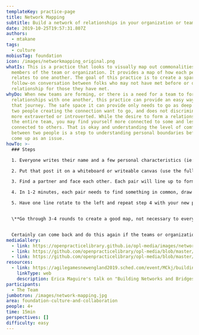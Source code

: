 ```yaml
---
templateKey: practice-page
title: Network Mapping
subtitle: Build a network of relationships in your organization or team
date: 2019-10-25T19:57:31.807Z
authors:
  - mtakane
tags:
  - culture
mobiusTag: foundation
icon: /images/networkmapping_original.png
whatIs: This is a practice that looks to visually map out commonalities between
  members of the team or organization. It provides a map of how each person
  relates to one another. The goal of this practice is to create a spark for
  follow-on conversation between folks who may not have met before or deepen the
  relationship for those they have met.
whyDo: When new teams are forming, or there is a need for a team to form better
  relationships with one another, this practice can provide an easy way to begin
  that journey. The safe space it can provide only needs to go as deep as the
  two people creating the connection want to go, and does not discriminate those
  more extraverted or introverted. While the desire to form a relationship with
  the entire team, you may find yourself more connected to some and less
  connected to others. That is okay and understanding the level of comfort
  between two people is a step to understanding personal boundaries before they
  come up as an issue.
howTo: >-
  ### Steps

  1. Everyone writes their name and a few personal characteristics (ie: Name, Where are you from, Favorite fictional character) on a post it)

  2. Put that post it on a whiteboard or writeable canvas (use the full space)

  3. Find a partner and face each other. Each pair will line up to form two lines facing each other

  4. In 1-2 minutes, each pair needs to find something in common, draw a line on the whiteboard between their two post its and write out the common thing along that line.

  5. Have one line rotate to the left and repeat step 4 with your new partner


  \**Go through 3-4 rounds to create a good map, not necessary to everybody at first.*


  Certainly can come back and do this again if the teams or organization is very large. This can also be a living document and put up somewhere in the room if you have a physical location, or referred back to if electronic.
mediaGallery:
  - link: https://openpracticelibrary.github.io/opl-media/images/network-mapping.jpg
  - link: https://github.com/openpracticelibrary/opl-media/blob/master/images/Network%20Map.png?raw=true
  - link: https://github.com/openpracticelibrary/opl-media/blob/master/images/network-mapping-pair.jpg?raw=true
resources:
  - link: https://agilegamesnewengland2019.sched.com/event/MCkj/building-networks-and-bridges
    linkType: web
    description: Erica Maguire's talk on "Building Networks and Bridges"
participants:
  - The Team
jumbotron: /images/network-mapping.jpg
area: foundation-culture-and-collaboration
people: 4+
time: 15min
perspectives: []
difficulty: easy
---
```

